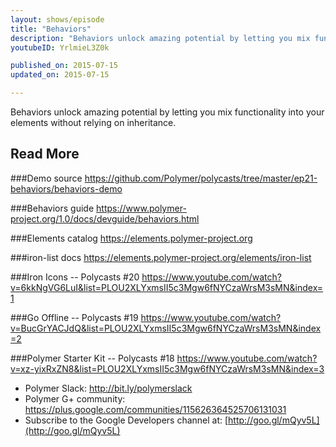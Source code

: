 ```yaml
---
layout: shows/episode
title: "Behaviors"
description: "Behaviors unlock amazing potential by letting you mix functionality into your elements without relying on inheritance."
youtubeID: YrlmieL3Z0k

published_on: 2015-07-15
updated_on: 2015-07-15

---
```


Behaviors unlock amazing potential by letting you mix functionality into your elements without relying on inheritance.

## Read More

###Demo source
<https://github.com/Polymer/polycasts/tree/master/ep21-behaviors/behaviors-demo>

###Behaviors guide
<https://www.polymer-project.org/1.0/docs/devguide/behaviors.html>

###Elements catalog
<https://elements.polymer-project.org>

###iron-list docs
<https://elements.polymer-project.org/elements/iron-list>

###Iron Icons -- Polycasts #20
<https://www.youtube.com/watch?v=6kkNgVG6LuI&list=PLOU2XLYxmsII5c3Mgw6fNYCzaWrsM3sMN&index=1>

###Go Offline -- Polycasts #19
<https://www.youtube.com/watch?v=BucGrYACJdQ&list=PLOU2XLYxmsII5c3Mgw6fNYCzaWrsM3sMN&index=2>

###Polymer Starter Kit -- Polycasts #18
<https://www.youtube.com/watch?v=xz-yixRxZN8&list=PLOU2XLYxmsII5c3Mgw6fNYCzaWrsM3sMN&index=3>

- Polymer Slack: <http://bit.ly/polymerslack>
- Polymer G+ community: <https://plus.google.com/communities/115626364525706131031>
- Subscribe to the Google Developers channel at: [http://goo.gl/mQyv5L](http://goo.gl/mQyv5L)

